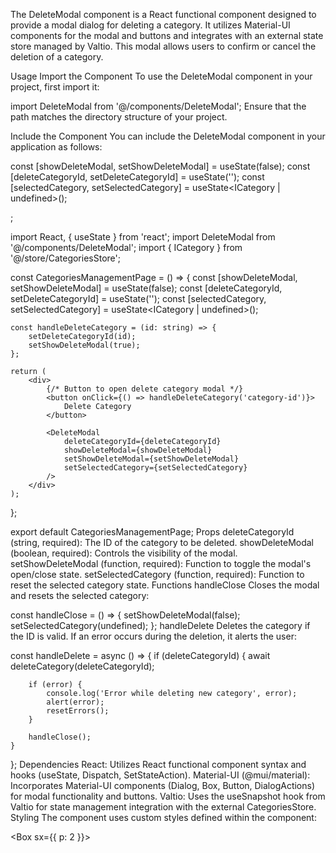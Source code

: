The DeleteModal component is a React functional component designed to provide a modal dialog for deleting a category. It utilizes Material-UI components for the modal and buttons and integrates with an external state store managed by Valtio. This modal allows users to confirm or cancel the deletion of a category.

Usage
Import the Component
To use the DeleteModal component in your project, first import it:


import DeleteModal from '@/components/DeleteModal';
Ensure that the path matches the directory structure of your project.

Include the Component
You can include the DeleteModal component in your application as follows:


const [showDeleteModal, setShowDeleteModal] = useState(false);
const [deleteCategoryId, setDeleteCategoryId] = useState<string>('');
const [selectedCategory, setSelectedCategory] = useState<ICategory | undefined>();

<DeleteModal
    deleteCategoryId={deleteCategoryId}
    showDeleteModal={showDeleteModal}
    setShowDeleteModal={setShowDeleteModal}
    setSelectedCategory={setSelectedCategory}
/>;

import React, { useState } from 'react';
import DeleteModal from '@/components/DeleteModal';
import { ICategory } from '@/store/CategoriesStore';

const CategoriesManagementPage = () => {
    const [showDeleteModal, setShowDeleteModal] = useState(false);
    const [deleteCategoryId, setDeleteCategoryId] = useState<string>('');
    const [selectedCategory, setSelectedCategory] = useState<ICategory | undefined>();

    const handleDeleteCategory = (id: string) => {
        setDeleteCategoryId(id);
        setShowDeleteModal(true);
    };

    return (
        <div>
            {/* Button to open delete category modal */}
            <button onClick={() => handleDeleteCategory('category-id')}>
                Delete Category
            </button>
            
            <DeleteModal
                deleteCategoryId={deleteCategoryId}
                showDeleteModal={showDeleteModal}
                setShowDeleteModal={setShowDeleteModal}
                setSelectedCategory={setSelectedCategory}
            />
        </div>
    );
};

export default CategoriesManagementPage;
Props
deleteCategoryId (string, required): The ID of the category to be deleted.
showDeleteModal (boolean, required): Controls the visibility of the modal.
setShowDeleteModal (function, required): Function to toggle the modal's open/close state.
setSelectedCategory (function, required): Function to reset the selected category state.
Functions
handleClose
Closes the modal and resets the selected category:


const handleClose = () => {
    setShowDeleteModal(false);
    setSelectedCategory(undefined);
};
handleDelete
Deletes the category if the ID is valid. If an error occurs during the deletion, it alerts the user:


const handleDelete = async () => {
    if (deleteCategoryId) {
        await deleteCategory(deleteCategoryId);

        if (error) {
            console.log('Error while deleting new category', error);
            alert(error);
            resetErrors();
        }

        handleClose();
    }
};
Dependencies
React: Utilizes React functional component syntax and hooks (useState, Dispatch, SetStateAction).
Material-UI (@mui/material): Incorporates Material-UI components (Dialog, Box, Button, DialogActions) for modal functionality and buttons.
Valtio: Uses the useSnapshot hook from Valtio for state management integration with the external CategoriesStore.
Styling
The component uses custom styles defined within the component:

<Box sx={{ p: 2 }}>